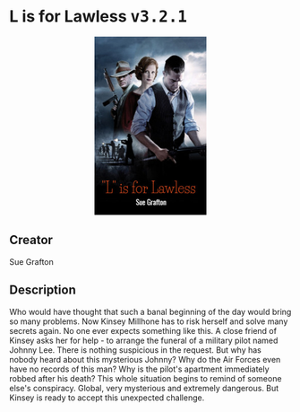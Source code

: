 
# L is for Lawless <kbd>v3.2.1</kbd>

<center>
  <img src="./cover-1024.jpg"/>
</center>

## Creator
Sue Grafton

## Description
Who would have thought that such a banal beginning of the day would bring so many problems. Now Kinsey Millhone has to risk herself and solve many secrets again. No one ever expects something like this. A close friend of Kinsey asks her for help - to arrange the funeral of a military pilot named Johnny Lee. There is nothing suspicious in the request. But why has nobody heard about this mysterious Johnny? Why do the Air Forces even have no records of this man? Why is the pilot's apartment immediately robbed after his death? This whole situation begins to remind of someone else's conspiracy. Global, very mysterious and extremely dangerous. But Kinsey is ready to accept this unexpected challenge. 
